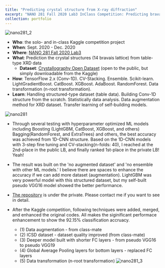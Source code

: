 ```yaml
---
title: "Predicting crystal structure from X-ray diffraction"
excerpt: "NANO 281 Fall 2020 Lab3 InClass Competition: Predicting bravais lattice from XRD"
collection: portfolio
---
```

![nano281_2](https://user-images.githubusercontent.com/58493928/116186958-766e8280-a6d9-11eb-82d4-f58fdd3f2db8.png)
- **Who**: the solo- and in-class Kaggle competition project
- **When**: Sept. 2020 - Dec. 2020
- **Where**: [NANO 281 Fall 2020 Lab3](https://www.kaggle.com/c/nano281fa2020/overview)
- **What**: Prediction the crystal structures (14 bravais lattice) from table-type XRD data
  - **Dataset**: [Crystallography Open Dataset](http://www.crystallography.net/cod/) (open to the public, but simply downloadable from the Kaggle)
- **How**: TensorFlow 2.x (Conv-1D). CV-Stacking. Ensemble. Scikit-learn. LightGradientBoost. CatBoost. XGBoost. AdaBoost. RandomForest. Data transformation (n-root transformation).
- **Learn**: Handling structured-type dataset (table data). Building Conv-1D structure from the scratch. Statistically data analysis. Data augmentation method for XRD dataset. Transfer learning of self-building models. 

![nano281](https://user-images.githubusercontent.com/58493928/116184306-5e483480-a6d4-11eb-9ed9-b540345599d6.png)
- Through several testing with hyperparameter optimized ML models including Boosting (LightGBM, CatBoost, XGBoost, and others) Bagging(RandomForest, and ExtraTrees) and others, the best accuracy was achieved from 1D-CNN structure. Based on the 1D-CNN models with 3-step fine tuning and CV-stacking(n-folds: 40), I reached at the 2nd-place in the public LB, and finally ranked 1st-place in the private LB! Yeah!
- The result was built on the 'no augmented dataset' and 'no ensemble with other ML models.' I believe there are spaces to enhance the accuracy if we can add more dataset (augmentation). LightGBM was very powerful model with this structured dataset, but my self-built pseudo VGG16 model showed the better performance.
- [The repository](https://github.com/haenara-shin/NANO281_Labs/tree/main/3) is under the private. Please contact me if you want to see in detail.

- After the Kaggle competition, following techniques were added, merged, and enhanced the original codes. All makes the siginificant performace enhancement to show the 92.15% classification accruacy. 
  - (1) Data augmentation - from class-mate
  - (2) ICSD dataset - dataset quality improved (from class-mate)
  - (3) Deeper model built with shorter FC layers - from pseudo VGG16 to pseudo VGG19
  - (4) Global Average Pooling layers for bottom layers - replaced FC layers
  - (5) Data transformation (n-root transformation)
![nano281_3](https://user-images.githubusercontent.com/58493928/116186985-85553500-a6d9-11eb-976b-fa1a05c8688c.png)
